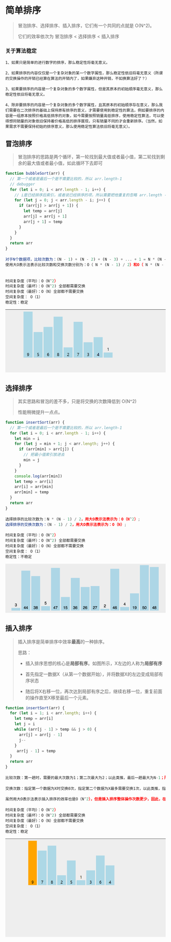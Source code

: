 # 简单排序

> 冒泡排序、选择排序、插入排序，它们有一个共同的点就是 O(N^2)。
>
> 它们的效率依次为 冒泡排序 < 选择排序 < 插入排序



### 关于算法稳定

```
1、如果只是简单的进行数字的排序，那么稳定性将毫无意义。

2、如果排序的内容仅仅是一个复杂对象的某一个数字属性，那么稳定性依旧将毫无意义（所谓的交换操作的开销已经算在算法的开销内了，如果嫌弃这种开销，不如换算法好了？）

3、如果要排序的内容是一个复杂对象的多个数字属性，但是其原本的初始顺序毫无意义，那么稳定性依旧将毫无意义。

4、除非要排序的内容是一个复杂对象的多个数字属性，且其原本的初始顺序存在意义，那么我们需要在二次排序的基础上保持原有排序的意义，才需要使用到稳定性的算法，例如要排序的内容是一组原本按照价格高低排序的对象，如今需要按照销量高低排序，使用稳定性算法，可以使得想同销量的对象依旧保持着价格高低的排序展现，只有销量不同的才会重新排序。（当然，如果需求不需要保持初始的排序意义，那么使用稳定性算法依旧将毫无意义）。
```



## 冒泡排序

> 冒泡排序的思路是两个循环，第一轮找到最大值或者最小值，第二轮找到剩余的最大值或者最小值，如此循环下去即可



```js
function bubbleSort(arr) {
  // 第一个或者是最后一个是不需要比较的，所以 arr.length-1
  // debugger
  for (let i = 0; i < arr.length - 1; i++) {
    // i是已经排序后索引，或者说已经排序的项，所以需要把他重复的忽略 arr.length - i
    for (let j = 0; j < arr.length - i; j++) {
      if (arr[j] > arr[j + 1]) {
        let temp = arr[j]
        arr[j] = arr[j + 1]
        arr[j + 1] = temp
      }
    }
  }
  return arr
}

对于N个数据项，比较次数为：(N - 1) + (N - 2) + (N - 3) + ... + 1 = N * (N - 1) / 2；如果两次比较交换一次，那么交换次数为：N * (N - 1) / 4；
使用大O表示法表示比较次数和交换次数分别为：O（ N * (N - 1) / 2）和O（ N * (N - 1) / 4），根据大O表示法：O（N^2）;


时间复杂度（平均）：O（N^2）
时间复杂度（最坏）：O（N^2) 全部都需要交换
时间复杂度（最好）：O（N）全部都不需要交换
空间复杂度： O（1）
稳定性：稳定
```

![冒泡](../../static/images/冒泡.gif)



## 选择排序

> 其实思路和冒泡的差不多，只是将交换的次数降低到 O(N^2)
>
> 性能稍微提升一点点。



```js
function insertSort(arr) {
  // 第一个或者是最后一个是不需要比较的，所以 arr.length-1
  for (let i = 0; i < arr.length - 1; i++) {
    let min = i
    for (let j = min + 1; j < arr.length; j++) {
      if (arr[min] > arr[j]) {
        // 把最小值索引放进去
        min = j
      }
    }
    console.log(arr[min])
    let temp = arr[i]
    arr[i] = arr[min]
    arr[min] = temp
  }
  return arr
}

选择排序的比较次数为：N * (N - 1) / 2，用大O表示法表示为：O（N^2）;
选择排序的交换次数为：(N - 1) / 2，用大O表示法表示为：O（N）;

时间复杂度（平均）：O（N^2）
时间复杂度（最坏）：O（N^2) 全部都需要交换
时间复杂度（最好）：O（N）全部都不需要交换
空间复杂度： O（1）
稳定性：不稳定
```

![选择排序](../../static/images/选择排序.gif)



## 插入排序

> 插入排序是简单排序中效率**最高**的一种排序。
>
> 思路：
>
> - 插入排序思想的核心是**局部有序**。如图所示，X左边的人称为**局部有序**
>
> - 首先指定一数据X（从第一个数据开始），并将数据X的左边变成局部有序状态
>
> - 随后将X右移一位，再次达到局部有序之后，继续右移一位，重复前面的操作直至X移至最后一个元素。

```js
function insertSort(arr) {
  for (let i = 1; i < arr.length; i++) {
    let temp = arr[i]
    let j = i
    while (arr[j - 1] > temp && j > 0) {
      arr[j] = arr[j - 1]
      j--
    }
     arr[j - 1] = temp
  }
  return arr
}

比较次数：第一趟时，需要的最大次数为1；第二次最大为2；以此类推，最后一趟最大为N-1；所以，插入排序的总比较次数为N * (N - 1) / 2；但是，实际上每趟发现插入点之前，平均只有全体数据项的一半需要进行比较，所以比较次数为：N * (N - 1) / 4；

交换次数：指定第一个数据为X时交换0次，指定第二个数据为X最多需要交换1次，以此类推，指定第N个数据为X时最多需要交换N - 1次，所以一共需要交换N * (N - 1) / 2次，平均次数为N * (N - 1) / 2；

虽然用大O表示法表示插入排序的效率也是O（N^2），但是插入排序整体操作次数更少，因此，在简单排序中，插入排序效率最高；

时间复杂度（平均）：O（N^2）
时间复杂度（最坏）：O（N^2) 全部都需要交换
时间复杂度（最好）：O（N）全部都不需要交换
空间复杂度： O（1）
稳定性：稳定
```





![插入排序](../../static/images/插入排序.gif)